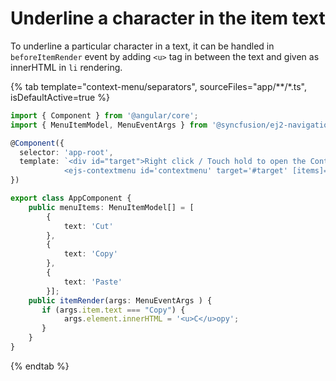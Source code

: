 # Underline a character in the item text

To underline a particular character in a text, it can be handled in `beforeItemRender` event by
adding `<u>` tag in between the text and given as innerHTML in `li` rendering.

{% tab template="context-menu/separators", sourceFiles="app/**/*.ts", isDefaultActive=true %}

```typescript
import { Component } from '@angular/core';
import { MenuItemModel, MenuEventArgs } from '@syncfusion/ej2-navigations';

@Component({
  selector: 'app-root',
  template: `<div id="target">Right click / Touch hold to open the ContextMenu</div>
            <ejs-contextmenu id='contextmenu' target='#target' [items]= 'menuItems' (beforeItemRender)='itemRender($event)'></ejs-contextmenu>`
})

export class AppComponent {
    public menuItems: MenuItemModel[] = [
        {
            text: 'Cut'
        },
        {
            text: 'Copy'
        },
        {
            text: 'Paste'
        }];
    public itemRender(args: MenuEventArgs ) {
       if (args.item.text === "Copy") {
            args.element.innerHTML = '<u>C</u>opy';
       }
    }
}
```

{% endtab %}
